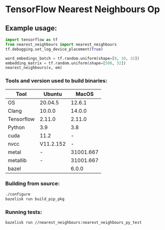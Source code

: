 # TensorFlow Nearest Neighbours Op

## Example usage:
```python
import tensorflow as tf
from nearest_neighbours import nearest_neighbours
tf.debugging.set_log_device_placement(True)

word_embedings_batch = tf.random.uniform(shape=[8, 10, 32])
embedding_matrix = tf.random.uniform(shape=[500, 32])
nearest_neighbours(x, em)
```

### Tools and version used to build binaries:

| Tool       | Ubuntu    | MacOS     |
|------------|-----------|-----------|
| OS         | 20.04.5   | 12.6.1    |
| Clang      | 10.0.0    | 14.0.0    |
| Tensorflow | 2.11.0    | 2.11.0    | 
| Python     | 3.9       | 3.8       |
| cuda       | 11.2      | -         | 
| nvcc       | V11.2.152 | -         | 
| metal      | -         | 31001.667 | 
| metallib   | -         | 31001.667 |      
 | bazel      |           | 6.0.0     |

### Building from source:
```bash
./configure
bazelisk run build_pip_pkg
```
### Running tests:
```bash
bazelisk run //nearest_neighbours:nearest_neighbours_py_test 
```


